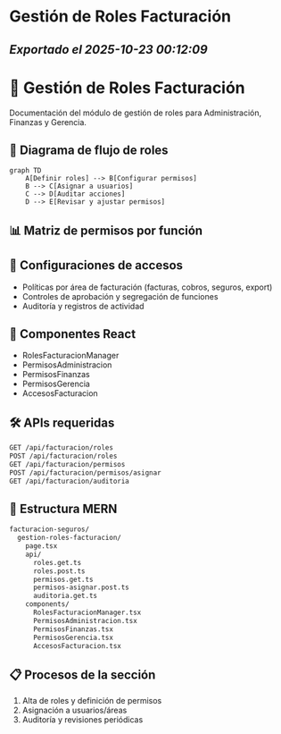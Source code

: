 # Gestión de Roles Facturación
*Exportado el 2025-10-23 00:12:09*
---

# 👥 Gestión de Roles Facturación

Documentación del módulo de gestión de roles para Administración, Finanzas y Gerencia.

## 🔄 Diagrama de flujo de roles

```mermaid
graph TD
    A[Definir roles] --> B[Configurar permisos]
    B --> C[Asignar a usuarios]
    C --> D[Auditar acciones]
    D --> E[Revisar y ajustar permisos]
```

## 📊 Matriz de permisos por función

<!-- Bloque no procesado: table -->

## 🔐 Configuraciones de accesos

- Políticas por área de facturación (facturas, cobros, seguros, export)
- Controles de aprobación y segregación de funciones
- Auditoría y registros de actividad
## 🧩 Componentes React

- RolesFacturacionManager
- PermisosAdministracion
- PermisosFinanzas
- PermisosGerencia
- AccesosFacturacion
## 🛠️ APIs requeridas

```bash
GET /api/facturacion/roles
POST /api/facturacion/roles
GET /api/facturacion/permisos
POST /api/facturacion/permisos/asignar
GET /api/facturacion/auditoria
```

## 📁 Estructura MERN

```bash
facturacion-seguros/
  gestion-roles-facturacion/
    page.tsx
    api/
      roles.get.ts
      roles.post.ts
      permisos.get.ts
      permisos-asignar.post.ts
      auditoria.get.ts
    components/
      RolesFacturacionManager.tsx
      PermisosAdministracion.tsx
      PermisosFinanzas.tsx
      PermisosGerencia.tsx
      AccesosFacturacion.tsx
```

## 📋 Procesos de la sección

1. Alta de roles y definición de permisos
1. Asignación a usuarios/áreas
1. Auditoría y revisiones periódicas
